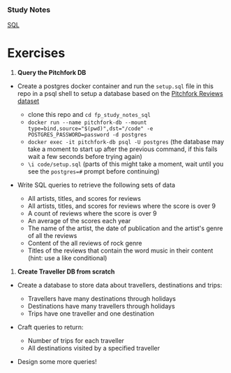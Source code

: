 ### Study Notes

[SQL](https://github.com/getfutureproof/fp_guides_wiki/wiki/SQL)

# Exercises

1. **Query the Pitchfork DB**

- Create a postgres docker container and run the `setup.sql` file in this repo in a psql shell to setup a database based on the [Pitchfork Reviews dataset](https://www.kaggle.com/nolanbconaway/pitchfork-data)

  - clone this repo and `cd fp_study_notes_sql`
  - `docker run --name pitchfork-db --mount type=bind,source="$(pwd)",dst="/code" -e POSTGRES_PASSWORD=password -d postgres`
  - `docker exec -it pitchfork-db psql -U postgres` (the database may take a moment to start up after the previous command, if this fails wait a few seconds before trying again)
  - `\i code/setup.sql` (parts of this might take a moment, wait until you see the `postgres=#` prompt before continuing)

- Write SQL queries to retrieve the following sets of data
  - All artists, titles, and scores for reviews
  - All artists, titles, and scores for reviews where the score is over 9
  - A count of reviews where the score is over 9
  - An average of the scores each year
  - The name of the artist, the date of publication and the artist's genre of all the reviews
  - Content of the all reviews of rock genre
  - Titles of the reviews that contain the word music in their content (hint: use a like conditional)

1. **Create Traveller DB from scratch**

- Create a database to store data about travellers, destinations and trips:
  - Travellers have many destinations through holidays
  - Destinations have many travellers through holidays
  - Trips have one traveller and one destination
- Craft queries to return:

  - Number of trips for each traveller
  - All destinations visited by a specified traveller

- Design some more queries!
